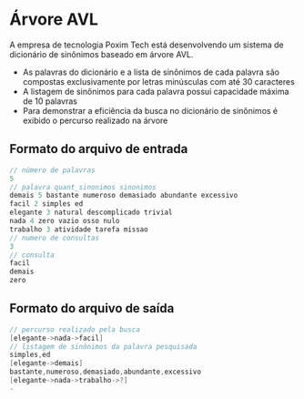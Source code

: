 # Árvore AVL

A empresa de tecnologia Poxim Tech está
desenvolvendo um sistema de dicionário de
sinônimos baseado em árvore AVL.

* As palavras do dicionário e a lista de sinônimos de
cada palavra são compostas exclusivamente por
letras minúsculas com até 30 caracteres
* A listagem de sinônimos para cada palavra possui
capacidade máxima de 10 palavras
* Para demonstrar a eficiência da busca no dicionário
de sinônimos é exibido o percurso realizado na árvore

## Formato do arquivo de entrada

```c
// número de palavras
5
// palavra quant_sinonimos sinonimos
demais 5 bastante numeroso demasiado abundante excessivo
facil 2 simples ed
elegante 3 natural descomplicado trivial
nada 4 zero vazio osso nulo
trabalho 3 atividade tarefa missao
// numero de consultas
3
// consulta
facil
demais
zero
```
## Formato do arquivo de saída

```c
// percurso realizado pela busca
[elegante->nada->facil]
// listagem de sinônimos da palavra pesquisada
simples,ed
[elegante->demais]
bastante,numeroso,demasiado,abundante,excessivo
[elegante->nada->trabalho->?]
-
```
